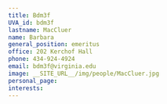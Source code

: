 ```yaml
---
title: Bdm3f
UVA_id: bdm3f
lastname: MacCluer
name: Barbara
general_position: emeritus
office: 202 Kerchof Hall
phone: 434-924-4924
email: bdm3f@virginia.edu
image: __SITE_URL__/img/people/MacCluer.jpg
personal_page: 
interests: 
---
```


